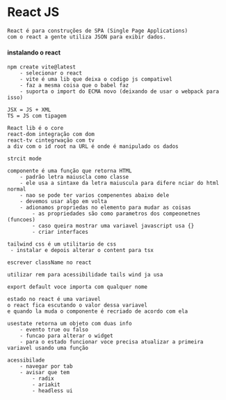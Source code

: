 # React JS

    React é para construções de SPA (Single Page Applications)
    com o react a gente utiliza JSON para exibir dados.
#### instalando o react

    npm create vite@latest
        - selecionar o react
        - vite é uma lib que deixa o codigo js compativel
        - faz a mesma coisa que o babel faz
        - suporta o import do ECMA novo (deixando de usar o webpack para isso)

    JSX = JS + XML
    TS = JS com tipagem

    React lib é o core
    react-dom integração com dom
    react-tv cintegrwação com tv
    a div com o id root na URL é onde é manipulado os dados

    strcit mode

    componente é uma função que retorna HTML
        - padrão letra maiuscla como classe
        - ele usa a sintaxe da letra maiuscula para difere nciar do html normal
        - nao se pode ter varios compenentes abaixo dele
        - devemos usar algo em volta
        - adionamos propriedas no elemento para mudar as coisas
            - as propriedades são como parametros dos compeonetnes (funcoes)
            - caso queira mostrar uma variavel javascript usa {}
            - criar interfaces
    
    tailwind css é um utilitario de css
     - instalar e depois alterar o content para tsx

    escrever className no react

    utilizar rem para acessibilidade tails wind ja usa

    export default voce importa com qualquer nome

    estado no react é uma variavel
    o react fica escutando o valor dessa variavel
    e quando la muda o componente é recriado de acordo com ela

    usestate retorna um objeto com duas info
        - evento true ou falso
        - funcao para alterar o widget
        - para o estado funcionar voce precisa atualizar a primeira variavel usando uma função

    acessibilade
        - navegar por tab
        - avisar que tem
            - radix
            - ariakit
            - headless ui